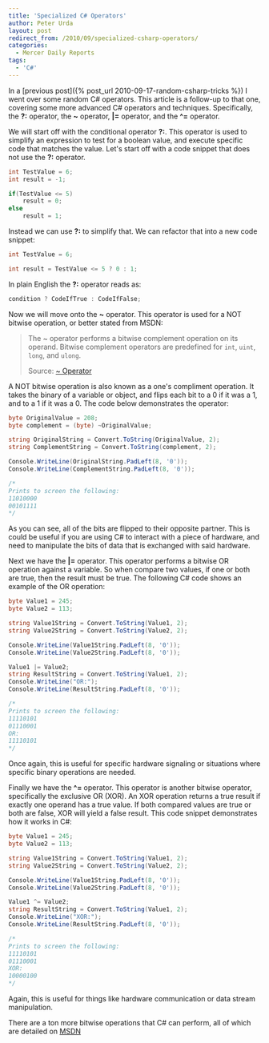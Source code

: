 ```yaml
---
title: 'Specialized C# Operators'
author: Peter Urda
layout: post
redirect_from: /2010/09/specialized-csharp-operators/
categories:
  - Mercer Daily Reports
tags:
  - 'C#'
---
```


In a [previous post]({% post_url 2010-09-17-random-csharp-tricks %}) I went over
some random C# operators. This article is a follow-up to that one, covering some
more advanced C# operators and techniques. Specifically, the **?:** operator,
the **~** operator, **|=** operator, and the **^=** operator.

We will start off with the conditional operator **?:**. This operator is used to
simplify an expression to test for a boolean value, and execute specific code
that matches the value. Let's start off with a code snippet that does not use
the **?:** operator.

```csharp
int TestValue = 6;
int result = -1;

if(TestValue <= 5)
    result = 0;
else
    result = 1;
```

Instead we can use **?:** to simplify that. We can refactor that into a new code
snippet:

```csharp
int TestValue = 6;

int result = TestValue <= 5 ? 0 : 1;
```

In plain English the **?:** operator reads as:

```csharp
condition ? CodeIfTrue : CodeIfFalse;
```

Now we will move onto the **~** operator. This operator is used for a NOT
bitwise operation, or better stated from MSDN:

> The ~ operator performs a bitwise complement operation on its operand. Bitwise
> complement operators are predefined for `int`, `uint`, `long`, and `ulong`.
>
> Source: [~ Operator](https://msdn.microsoft.com/en-us/library/d2bd4x66%28v=VS.71%29.aspx)

A NOT bitwise operation is also known as a one's compliment operation. It takes
the binary of a variable or object, and flips each bit to a 0 if it was a 1, and
to a 1 if it was a 0. The code below demonstrates the operator:

```csharp
byte OriginalValue = 208;
byte complement = (byte) ~OriginalValue;

string OriginalString = Convert.ToString(OriginalValue, 2);
string ComplementString = Convert.ToString(complement, 2);

Console.WriteLine(OriginalString.PadLeft(8, '0'));
Console.WriteLine(ComplementString.PadLeft(8, '0'));

/*
Prints to screen the following:
11010000
00101111
*/
```

As you can see, all of the bits are flipped to their opposite partner. This is
could be useful if you are using C# to interact with a piece of hardware, and
need to manipulate the bits of data that is exchanged with said hardware.

Next we have the **|=** operator. This operator performs a bitwise OR operation
against a variable. So when compare two values, if one or both are true, then
the result must be true. The following C# code shows an example of the OR
operation:

```csharp
byte Value1 = 245;
byte Value2 = 113;

string Value1String = Convert.ToString(Value1, 2);
string Value2String = Convert.ToString(Value2, 2);

Console.WriteLine(Value1String.PadLeft(8, '0'));
Console.WriteLine(Value2String.PadLeft(8, '0'));

Value1 |= Value2;
string ResultString = Convert.ToString(Value1, 2);
Console.WriteLine("OR:");
Console.WriteLine(ResultString.PadLeft(8, '0'));

/*
Prints to screen the following:
11110101
01110001
OR:
11110101
*/
```

Once again, this is useful for specific hardware signaling or situations where
specific binary operations are needed.

Finally we have the **^=** operator. This operator is another bitwise operator,
specifically the exclusive OR (XOR). An XOR operation returns a true result if
exactly one operand has a true value. If both compared values are true or both
are false, XOR will yield a false result. This code snippet demonstrates how it
works in C#:

```csharp
byte Value1 = 245;
byte Value2 = 113;

string Value1String = Convert.ToString(Value1, 2);
string Value2String = Convert.ToString(Value2, 2);

Console.WriteLine(Value1String.PadLeft(8, '0'));
Console.WriteLine(Value2String.PadLeft(8, '0'));

Value1 ^= Value2;
string ResultString = Convert.ToString(Value1, 2);
Console.WriteLine("XOR:");
Console.WriteLine(ResultString.PadLeft(8, '0'));

/*
Prints to screen the following:
11110101
01110001
XOR:
10000100
*/
```

Again, this is useful for things like hardware communication or data stream
manipulation.

There are a ton more bitwise operations that C# can perform, all of which are
detailed on
[MSDN](https://msdn.microsoft.com/en-us/library/6a71f45d%28VS.71%29.aspx)
